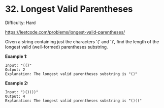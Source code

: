 # 32. Longest Valid Parentheses

Difficulty: Hard

https://leetcode.com/problems/longest-valid-parentheses/

Given a string containing just the characters '(' and ')', find the length of the longest valid (well-formed) parentheses substring.

**Example 1:**
```
Input: "(()"
Output: 2
Explanation: The longest valid parentheses substring is "()"
```

**Example 2:**
```
Input: ")()())"
Output: 4
Explanation: The longest valid parentheses substring is "()()"
```
